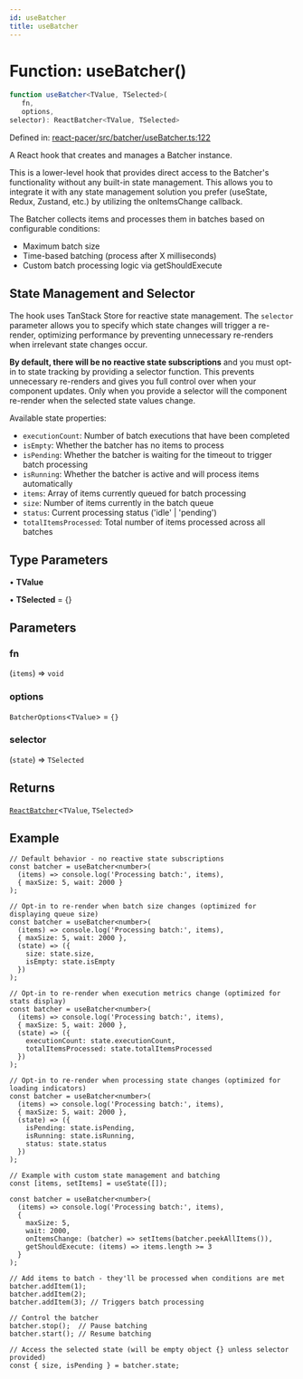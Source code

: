 ```yaml
---
id: useBatcher
title: useBatcher
---
```


<!-- DO NOT EDIT: this page is autogenerated from the type comments -->

# Function: useBatcher()

```ts
function useBatcher<TValue, TSelected>(
   fn, 
   options, 
selector): ReactBatcher<TValue, TSelected>
```

Defined in: [react-pacer/src/batcher/useBatcher.ts:122](https://github.com/TanStack/pacer/blob/main/packages/react-pacer/src/batcher/useBatcher.ts#L122)

A React hook that creates and manages a Batcher instance.

This is a lower-level hook that provides direct access to the Batcher's functionality without
any built-in state management. This allows you to integrate it with any state management solution
you prefer (useState, Redux, Zustand, etc.) by utilizing the onItemsChange callback.

The Batcher collects items and processes them in batches based on configurable conditions:
- Maximum batch size
- Time-based batching (process after X milliseconds)
- Custom batch processing logic via getShouldExecute

## State Management and Selector

The hook uses TanStack Store for reactive state management. The `selector` parameter allows you
to specify which state changes will trigger a re-render, optimizing performance by preventing
unnecessary re-renders when irrelevant state changes occur.

**By default, there will be no reactive state subscriptions** and you must opt-in to state
tracking by providing a selector function. This prevents unnecessary re-renders and gives you
full control over when your component updates. Only when you provide a selector will the
component re-render when the selected state values change.

Available state properties:
- `executionCount`: Number of batch executions that have been completed
- `isEmpty`: Whether the batcher has no items to process
- `isPending`: Whether the batcher is waiting for the timeout to trigger batch processing
- `isRunning`: Whether the batcher is active and will process items automatically
- `items`: Array of items currently queued for batch processing
- `size`: Number of items currently in the batch queue
- `status`: Current processing status ('idle' | 'pending')
- `totalItemsProcessed`: Total number of items processed across all batches

## Type Parameters

• **TValue**

• **TSelected** = \{\}

## Parameters

### fn

(`items`) => `void`

### options

`BatcherOptions`\<`TValue`\> = `{}`

### selector

(`state`) => `TSelected`

## Returns

[`ReactBatcher`](../../interfaces/reactbatcher.md)\<`TValue`, `TSelected`\>

## Example

```tsx
// Default behavior - no reactive state subscriptions
const batcher = useBatcher<number>(
  (items) => console.log('Processing batch:', items),
  { maxSize: 5, wait: 2000 }
);

// Opt-in to re-render when batch size changes (optimized for displaying queue size)
const batcher = useBatcher<number>(
  (items) => console.log('Processing batch:', items),
  { maxSize: 5, wait: 2000 },
  (state) => ({
    size: state.size,
    isEmpty: state.isEmpty
  })
);

// Opt-in to re-render when execution metrics change (optimized for stats display)
const batcher = useBatcher<number>(
  (items) => console.log('Processing batch:', items),
  { maxSize: 5, wait: 2000 },
  (state) => ({
    executionCount: state.executionCount,
    totalItemsProcessed: state.totalItemsProcessed
  })
);

// Opt-in to re-render when processing state changes (optimized for loading indicators)
const batcher = useBatcher<number>(
  (items) => console.log('Processing batch:', items),
  { maxSize: 5, wait: 2000 },
  (state) => ({
    isPending: state.isPending,
    isRunning: state.isRunning,
    status: state.status
  })
);

// Example with custom state management and batching
const [items, setItems] = useState([]);

const batcher = useBatcher<number>(
  (items) => console.log('Processing batch:', items),
  {
    maxSize: 5,
    wait: 2000,
    onItemsChange: (batcher) => setItems(batcher.peekAllItems()),
    getShouldExecute: (items) => items.length >= 3
  }
);

// Add items to batch - they'll be processed when conditions are met
batcher.addItem(1);
batcher.addItem(2);
batcher.addItem(3); // Triggers batch processing

// Control the batcher
batcher.stop();  // Pause batching
batcher.start(); // Resume batching

// Access the selected state (will be empty object {} unless selector provided)
const { size, isPending } = batcher.state;
```
